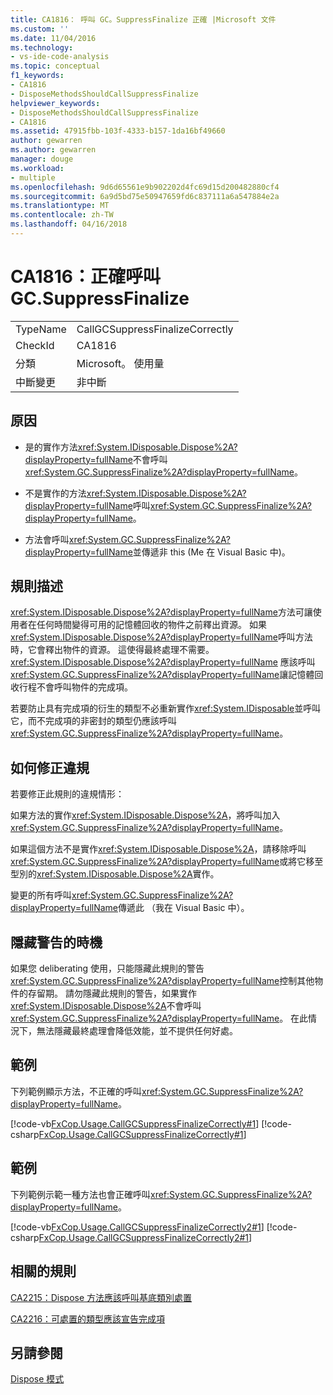 ```yaml
---
title: CA1816： 呼叫 GC。SuppressFinalize 正確 |Microsoft 文件
ms.custom: ''
ms.date: 11/04/2016
ms.technology:
- vs-ide-code-analysis
ms.topic: conceptual
f1_keywords:
- CA1816
- DisposeMethodsShouldCallSuppressFinalize
helpviewer_keywords:
- DisposeMethodsShouldCallSuppressFinalize
- CA1816
ms.assetid: 47915fbb-103f-4333-b157-1da16bf49660
author: gewarren
ms.author: gewarren
manager: douge
ms.workload:
- multiple
ms.openlocfilehash: 9d6d65561e9b902202d4fc69d15d200482880cf4
ms.sourcegitcommit: 6a9d5bd75e50947659fd6c837111a6a547884e2a
ms.translationtype: MT
ms.contentlocale: zh-TW
ms.lasthandoff: 04/16/2018
---
```

# <a name="ca1816-call-gcsuppressfinalize-correctly"></a>CA1816：正確呼叫 GC.SuppressFinalize
|||  
|-|-|  
|TypeName|CallGCSuppressFinalizeCorrectly|  
|CheckId|CA1816|  
|分類|Microsoft。 使用量|  
|中斷變更|非中斷|  
  
## <a name="cause"></a>原因  
  
-   是的實作方法<xref:System.IDisposable.Dispose%2A?displayProperty=fullName>不會呼叫<xref:System.GC.SuppressFinalize%2A?displayProperty=fullName>。  
  
-   不是實作的方法<xref:System.IDisposable.Dispose%2A?displayProperty=fullName>呼叫<xref:System.GC.SuppressFinalize%2A?displayProperty=fullName>。  
  
-   方法會呼叫<xref:System.GC.SuppressFinalize%2A?displayProperty=fullName>並傳遞非 this (Me 在 Visual Basic 中)。  
  
## <a name="rule-description"></a>規則描述  
 <xref:System.IDisposable.Dispose%2A?displayProperty=fullName>方法可讓使用者在任何時間變得可用的記憶體回收的物件之前釋出資源。 如果<xref:System.IDisposable.Dispose%2A?displayProperty=fullName>呼叫方法時，它會釋出物件的資源。 這使得最終處理不需要。 <xref:System.IDisposable.Dispose%2A?displayProperty=fullName> 應該呼叫<xref:System.GC.SuppressFinalize%2A?displayProperty=fullName>讓記憶體回收行程不會呼叫物件的完成項。  
  
 若要防止具有完成項的衍生的類型不必重新實作<xref:System.IDisposable>並呼叫它，而不完成項的非密封的類型仍應該呼叫<xref:System.GC.SuppressFinalize%2A?displayProperty=fullName>。  
  
## <a name="how-to-fix-violations"></a>如何修正違規  
 若要修正此規則的違規情形：  
  
 如果方法的實作<xref:System.IDisposable.Dispose%2A>，將呼叫加入<xref:System.GC.SuppressFinalize%2A?displayProperty=fullName>。  
  
 如果這個方法不是實作<xref:System.IDisposable.Dispose%2A>，請移除呼叫<xref:System.GC.SuppressFinalize%2A?displayProperty=fullName>或將它移至型別的<xref:System.IDisposable.Dispose%2A>實作。  
  
 變更的所有呼叫<xref:System.GC.SuppressFinalize%2A?displayProperty=fullName>傳遞此 （我在 Visual Basic 中）。  
  
## <a name="when-to-suppress-warnings"></a>隱藏警告的時機  
 如果您 deliberating 使用，只能隱藏此規則的警告<xref:System.GC.SuppressFinalize%2A?displayProperty=fullName>控制其他物件的存留期。 請勿隱藏此規則的警告，如果實作<xref:System.IDisposable.Dispose%2A>不會呼叫<xref:System.GC.SuppressFinalize%2A?displayProperty=fullName>。 在此情況下，無法隱藏最終處理會降低效能，並不提供任何好處。  
  
## <a name="example"></a>範例  
 下列範例顯示方法，不正確的呼叫<xref:System.GC.SuppressFinalize%2A?displayProperty=fullName>。  
  
 [!code-vb[FxCop.Usage.CallGCSuppressFinalizeCorrectly#1](../code-quality/codesnippet/VisualBasic/ca1816-call-gc-suppressfinalize-correctly_1.vb)]
 [!code-csharp[FxCop.Usage.CallGCSuppressFinalizeCorrectly#1](../code-quality/codesnippet/CSharp/ca1816-call-gc-suppressfinalize-correctly_1.cs)]  
  
## <a name="example"></a>範例  
 下列範例示範一種方法也會正確呼叫<xref:System.GC.SuppressFinalize%2A?displayProperty=fullName>。  
  
 [!code-vb[FxCop.Usage.CallGCSuppressFinalizeCorrectly2#1](../code-quality/codesnippet/VisualBasic/ca1816-call-gc-suppressfinalize-correctly_2.vb)]
 [!code-csharp[FxCop.Usage.CallGCSuppressFinalizeCorrectly2#1](../code-quality/codesnippet/CSharp/ca1816-call-gc-suppressfinalize-correctly_2.cs)]  
  
## <a name="related-rules"></a>相關的規則  
 [CA2215：Dispose 方法應該呼叫基底類別處置](../code-quality/ca2215-dispose-methods-should-call-base-class-dispose.md)  
  
 [CA2216：可處置的類型應該宣告完成項](../code-quality/ca2216-disposable-types-should-declare-finalizer.md)  
  
## <a name="see-also"></a>另請參閱  
 [Dispose 模式](/dotnet/standard/design-guidelines/dispose-pattern)